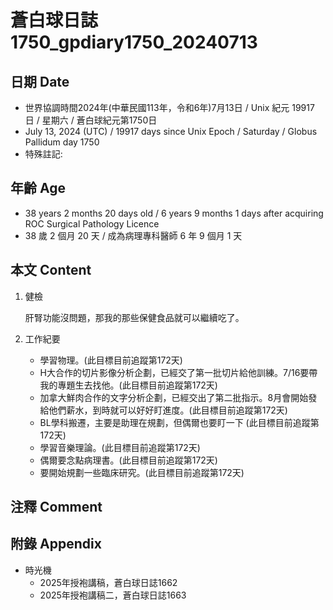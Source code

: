 [_metadata_:encoding]: - "utf-8"
[_metadata_:language]: - "zh-Hant-TW"
[_metadata_:fileformat]: - "markdown"
[_metadata_:MIME_type]: - "text/plain"
[_metadata_:markdown_version]: - "commonmark version 0.30"
[_metadata_:markdown_spec]: - "https://spec.commonmark.org/0.30/"

# 蒼白球日誌1750_gpdiary1750_20240713 #

## 日期 Date ##

* 世界協調時間2024年(中華民國113年，令和6年)7月13日 / Unix 紀元 19917 日 / 星期六 / 蒼白球紀元第1750日
* July 13, 2024 (UTC) / 19917 days since Unix Epoch / Saturday / Globus Pallidum day 1750
* 特殊註記:

## 年齡 Age ##

* 38 years 2 months 20 days old / 6 years 9 months 1 days after acquiring ROC Surgical Pathology Licence
* 38 歲 2 個月 20 天 / 成為病理專科醫師 6 年 9 個月 1 天

## 本文 Content ##

1. 健檢

    肝腎功能沒問題，那我的那些保健食品就可以繼續吃了。

2. 工作紀要

    - 學習物理。(此目標目前追蹤第172天)
    - H大合作的切片影像分析企劃，已經交了第一批切片給他訓練。7/16要帶我的專題生去找他。(此目標目前追蹤第172天)
    - 加拿大鮮肉合作的文字分析企劃，已經交出了第二批指示。8月會開始發給他們薪水，到時就可以好好盯進度。(此目標目前追蹤第172天)
    - BL學科搬遷，主要是助理在規劃，但偶爾也要盯一下 (此目標目前追蹤第172天)
    - 學習音樂理論。(此目標目前追蹤第172天)
    - 偶爾要念點病理書。(此目標目前追蹤第172天)
    - 要開始規劃一些臨床研究。(此目標目前追蹤第172天)

## 注釋 Comment ##


## 附錄 Appendix ##

* 時光機
    - 2025年授袍講稿，蒼白球日誌1662
    - 2025年授袍講稿二，蒼白球日誌1663
